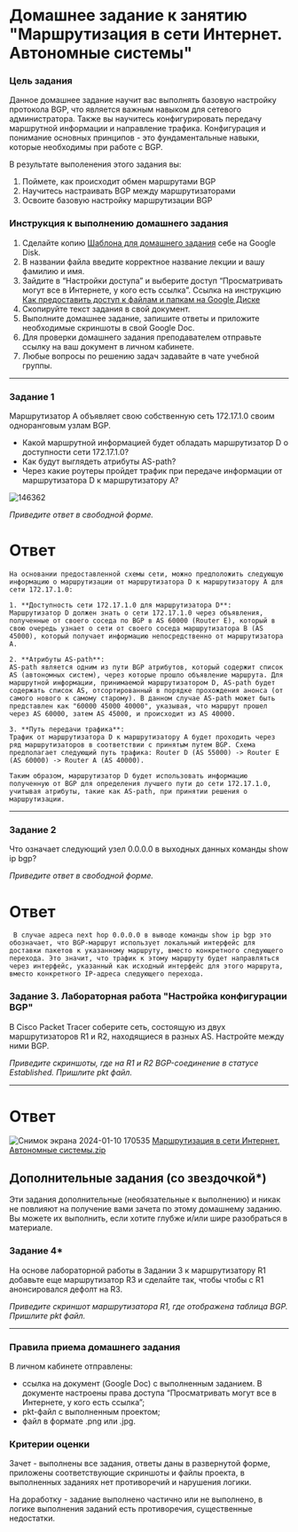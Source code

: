 # Домашнее задание к занятию "Маршрутизация в сети Интернет. Автономные системы"

### Цель задания

Данное домашнее задание научит вас выполнять базовую настройку протокола BGP, что является важным навыком для сетевого администратора. 
Также вы научитесь конфигурировать передачу маршрутной информации и направление трафика. Конфигурация и понимание основных принципов - это фундаментальные навыки, которые необходимы при работе с BGP. 

В результате выполенения этого задания вы:
1. Поймете, как происходит обмен маршрутами BGP
2. Научитесь настраивать BGP между маршрутизаторами
3. Освоите базовую настройку маршрутизации BGP

### Инструкция к выполнению домашнего задания

1. Сделайте копию [Шаблона для домашнего задания](https://docs.google.com/document/d/1youKpKm_JrC0UzDyUslIZW2E2bIv5OVlm_TQDvH5Pvs/edit) себе на Google Disk.
2. В названии файла введите корректное название лекции и вашу фамилию и имя.
3. Зайдите в “Настройки доступа” и выберите доступ “Просматривать могут все в Интернете, у кого есть ссылка”.
 Ссылка на инструкцию [Как предоставить доступ к файлам и папкам на Google Диске](https://support.google.com/docs/answer/2494822?hl=ru&co=GENIE.Platform%3DDesktop)
5. Скопируйте текст задания в свой документ.
6. Выполните домашнее задание, запишите ответы и приложите необходимые скриншоты в свой Google Doc.
7. Для проверки домашнего задания преподавателем отправьте ссылку на ваш документ в личном кабинете.
8. Любые вопросы по решению задач задавайте в чате учебной группы.

------

### Задание 1

Маршрутизатор А объявляет свою собственную сеть 172.17.1.0 своим одноранговым узлам BGP. 
- Какой маршрутной информацией будет обладать маршрутизатор D о доступности сети 172.17.1.0?
- Как будут выглядеть атрибуты AS-path? 
- Через какие роутеры пройдет трафик при передаче информации от маршрутизатора D к маршрутизатору А?

![146362](https://user-images.githubusercontent.com/85474612/153883049-616b66f2-f8c8-4697-a668-7ff1bb41908e.jpg)

*Приведите ответ в свободной форме.*
# Ответ
```
На основании предоставленной схемы сети, можно предположить следующую информацию о маршрутизации от маршрутизатора D к маршрутизатору A для сети 172.17.1.0:

1. **Доступность сети 172.17.1.0 для маршрутизатора D**:
Маршрутизатор D должен знать о сети 172.17.1.0 через объявления, полученные от своего соседа по BGP в AS 60000 (Router E), который в свою очередь узнает о сети от своего соседа маршрутизатора В (AS 45000), который получает информацию непосредственно от маршрутизатора A.

2. **Атрибуты AS-path**:
AS-path является одним из пути BGP атрибутов, который содержит список AS (автономных систем), через которые прошло объявление маршрута. Для маршрутной информации, принимаемой маршрутизатором D, AS-path будет содержать список AS, отсортированный в порядке прохождения анонса (от самого нового к самому старому). В данном случае AS-path может быть представлен как "60000 45000 40000", указывая, что маршрут прошел через AS 60000, затем AS 45000, и происходит из AS 40000.

3. **Путь передачи трафика**:
Трафик от маршрутизатора D к маршрутизатору A будет проходить через ряд маршрутизаторов в соответствии с принятым путем BGP. Схема предполагает следующий путь трафика: Router D (AS 55000) -> Router E (AS 60000) -> Router A (AS 40000).

Таким образом, маршрутизатор D будет использовать информацию полученную от BGP для определения лучшего пути до сети 172.17.1.0, учитывая атрибуты, такие как AS-path, при принятии решения о маршрутизации.
```
---

### Задание 2

Что означает следующий узел 0.0.0.0 в выходных данных команды show ip bgp?

*Приведите ответ в свободной форме.*
# Ответ
```
 В случае адреса next hop 0.0.0.0 в выводе команды show ip bgp это обозначает, что BGP-маршрут использует локальный интерфейс для доставки пакетов к указанному маршруту, вместо конкретного следующего перехода. Это значит, что трафик к этому маршруту будет направляться через интерфейс, указанный как исходный интерфейс для этого маршрута, вместо конкретного IP-адреса следующего перехода.
```
### Задание 3. Лабораторная работа "Настройка конфигурации BGP"

В Cisco Packet Tracer соберите сеть, состоящую из двух маршрутизаторов R1 и R2, находящиеся в разных AS. Настройте между ними BGP.

*Приведите скриншоты, где на R1 и R2 BGP-соединение в статусе Established. Пришлите pkt файл.*

---
# Ответ
![Снимок экрана 2024-01-10 170535](https://github.com/Kapotov/drut-homeworks/assets/123774335/c83604c8-1ff0-46cd-b7bc-2f6f279b288c)
[Маршрутизация в сети Интернет. Автономные системы.zip](https://github.com/Kapotov/drut-homeworks/files/13888739/default.zip)




## Дополнительные задания (со звездочкой*)
Эти задания дополнительные (необязательные к выполнению) и никак не повлияют на получение вами зачета по этому домашнему заданию. Вы можете их выполнить, если хотите глубже и/или шире разобраться в материале.

### Задание 4*

На основе лабораторной работы в Задании 3 к маршрутизатору R1 добавьте еще маршрутизатор R3 и сделайте так, чтобы  чтобы  с R1 анонсировался дефолт на R3.

*Приведите скриншот маршрутизатора R1, где отображена таблица BGP. Пришлите pkt файл.*

---
### Правила приема домашнего задания

В личном кабинете отправлены:

- ссылка на документ (Google Doc) с выполненным заданием. В документе настроены права доступа “Просматривать могут все в Интернете, у кого есть ссылка”;
- pkt-файл с выполненным проектом;
- файл в формате .png или .jpg.

### Критерии оценки

Зачет - выполнены все задания, ответы даны в развернутой форме, приложены соответствующие скриншоты и файлы проекта, в выполненных заданиях нет противоречий и нарушения логики.

На доработку - задание выполнено частично или не выполнено, в логике выполнения заданий есть противоречия, существенные недостатки.
